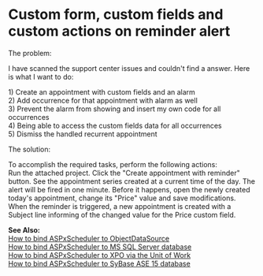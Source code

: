 # Custom form, custom fields and custom actions on reminder alert


<p>The problem:</p><p>I have scanned the support center issues and couldn't find a answer. Here is what I want to do:</p><p>1) Create an appointment with custom fields and an alarm<br />
2) Add occurrence for that appointment with alarm as well<br />
3) Prevent the alarm from showing and insert my own code for all occurrences<br />
4) Being able to access the custom fields data for all occurrences<br />
5) Dismiss the handled recurrent appointment</p><p>The solution:</p><p>To accomplish the required tasks, perform the following actions:<br />
Run the attached project. Click the "Create appointment with reminder" button. See the appointment series created at a current time of the day. The alert will be fired in one minute. Before it happens, open the newly created today's appointment, change its "Price" value and save modifications. When the reminder is triggered, a new appointment is created with a Subject line informing of the changed value for the Price custom field.</p><p><strong>See Also:</strong><br />
<a href="https://www.devexpress.com/Support/Center/p/K18043">How to bind ASPxScheduler to ObjectDataSource</a><br />
<a href="https://www.devexpress.com/Support/Center/p/E215">How to bind ASPxScheduler to MS SQL Server database</a><br />
<a href="https://www.devexpress.com/Support/Center/p/E261">How to bind ASPxScheduler to XPO via the Unit of Work</a><br />
<a href="https://www.devexpress.com/Support/Center/p/E409">How to bind ASPxScheduler to SyBase ASE 15 database</a></p>

<br/>



